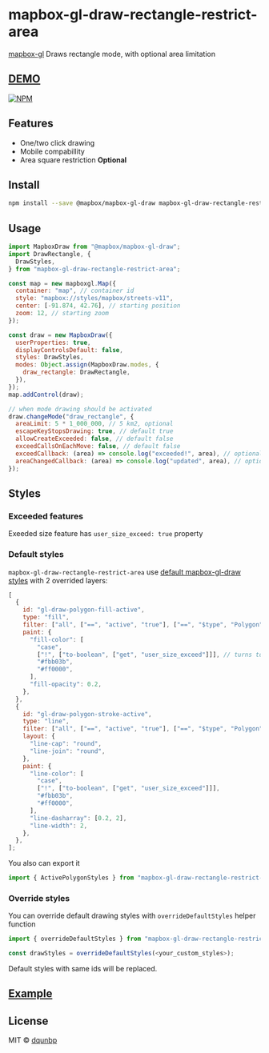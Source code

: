 # mapbox-gl-draw-rectangle-restrict-area

[mapbox-gl](https://github.com/mapbox/mapbox-gl-draw) Draws rectangle mode, with optional area limitation

## [DEMO](https://dqunbp.github.io/mapbox-gl-draw-rectangle-restrict-area/)

[![NPM](https://img.shields.io/npm/v/mapbox-gl-draw-rectangle-restrict-area.svg)](https://www.npmjs.com/package/mapbox-gl-draw-rectangle-restrict-area)

## Features

- One/two click drawing
- Mobile compabillity
- Area square restriction **Optional**

## Install

```bash
npm install --save @mapbox/mapbox-gl-draw mapbox-gl-draw-rectangle-restrict-area
```

## Usage

```js
import MapboxDraw from "@mapbox/mapbox-gl-draw";
import DrawRectangle, {
  DrawStyles,
} from "mapbox-gl-draw-rectangle-restrict-area";

const map = new mapboxgl.Map({
  container: "map", // container id
  style: "mapbox://styles/mapbox/streets-v11",
  center: [-91.874, 42.76], // starting position
  zoom: 12, // starting zoom
});

const draw = new MapboxDraw({
  userProperties: true,
  displayControlsDefault: false,
  styles: DrawStyles,
  modes: Object.assign(MapboxDraw.modes, {
    draw_rectangle: DrawRectangle,
  }),
});
map.addControl(draw);

// when mode drawing should be activated
draw.changeMode("draw_rectangle", {
  areaLimit: 5 * 1_000_000, // 5 km2, optional
  escapeKeyStopsDrawing: true, // default true
  allowCreateExceeded: false, // default false
  exceedCallsOnEachMove: false, // default false
  exceedCallback: (area) => console.log("exceeded!", area), // optional
  areaChangedCallback: (area) => console.log("updated", area), // optional
});
```

## Styles

### Exceeded features

Exeeded size feature has `user_size_exceed: true` property

### Default styles

`mapbox-gl-draw-rectangle-restrict-area` use [default mapbox-gl-draw styles](https://github.com/mapbox/mapbox-gl-draw/blob/master/src/lib/theme.js) with 2 overrided layers:

```js
[
  {
    id: "gl-draw-polygon-fill-active",
    type: "fill",
    filter: ["all", ["==", "active", "true"], ["==", "$type", "Polygon"]],
    paint: {
      "fill-color": [
        "case",
        ["!", ["to-boolean", ["get", "user_size_exceed"]]], // turns to red if feature has `user_size_exceed: true` prop
        "#fbb03b",
        "#ff0000",
      ],
      "fill-opacity": 0.2,
    },
  },
  {
    id: "gl-draw-polygon-stroke-active",
    type: "line",
    filter: ["all", ["==", "active", "true"], ["==", "$type", "Polygon"]],
    layout: {
      "line-cap": "round",
      "line-join": "round",
    },
    paint: {
      "line-color": [
        "case",
        ["!", ["to-boolean", ["get", "user_size_exceed"]]],
        "#fbb03b",
        "#ff0000",
      ],
      "line-dasharray": [0.2, 2],
      "line-width": 2,
    },
  },
];
```

You also can export it

```js
import { ActivePolygonStyles } from "mapbox-gl-draw-rectangle-restrict-area";
```

### Override styles

You can override default drawing styles with `overrideDefaultStyles` helper function

```js
import { overrideDefaultStyles } from "mapbox-gl-draw-rectangle-restrict-area";

const drawStyles = overrideDefaultStyles(<your_custom_styles>);
```

Default styles with same ids will be replaced.

## [Example](https://github.com/dqunbp/mapbox-gl-draw-rectangle-restrict-area/blob/master/example/index.js)

## License

MIT © [dqunbp](LICENSE)
